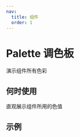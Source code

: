 ```yaml
---
nav:
  title: 组件
  order: 1
---
```


# Palette 调色板

演示组件所有色彩

## 何时使用

直观展示组件所用的色值

## 示例

<code src="./demos/demo1.tsx"></code>

<code src="./demos/demo2.tsx"></code>
